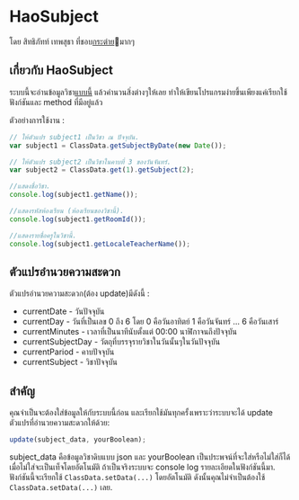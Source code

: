# HaoSubject
โดย สิทธิภัทท์ เทพสุธา ที่ชอบ[กระต่าย](https://th.wikipedia.org/wiki/%E0%B8%81%E0%B8%A3%E0%B8%B0%E0%B8%95%E0%B9%88%E0%B8%B2%E0%B8%A2)🐇มากๆ

## เกี่ยวกับ HaoSubject
ระบบนี้จะอ่านข้อมูลวิชา[แบบนี้](https://raw.githubusercontent.com/karnhao/HaoWidget/main/subject_data/6-10/6-10.json) แล้วคำนวนสิ่งต่างๆให้เลย ทำให้เขียนโปรแกรมง่ายขึ้นเพียงแค่เรียกใช้ฟังก์ชันและ method ที่มีอยู่แล้ว

ตัวอย่างการใช้งาน :
```js
// ให้ตัวแปร subject1 เป็นวิชา ณ ปัจจุบัน.
var subject1 = ClassData.getSubjectByDate(new Date());

// ให้ตัวแปร subject2 เป็นวิชาในคาบที่ 3 ของวันจันทร์.
var subject2 = ClassData.get(1).getSubject(2);

//แสดงชื่อวิชา.
console.log(subject1.getName());

//แสดงรหัสห้องเรียน (ห้องเรียนของวิชานี้).
console.log(subject1.getRoomId());

//แสดงรายชื่อครูในวิชานี้.
console.log(subject1.getLocaleTeacherName());
```

## ตัวแปรอำนวยความสะดวก
ตัวแปรอำนวยความสะดวก(ต้อง update)มีดังนี้ :
* currentDate - วันปัจจุบัน
* currentDay - วันที่เป็นเลข 0 ถึง 6 โดย 0 คือวันอาทิตย์ 1 คือวันจันทร์ ... 6 คือวันเสาร์
* currentMinutes - เวลาที่เป็นนาทีนับตั้งแต่ 00:00 นาฬิกาจนถึงปัจจุบัน
* currentSubjectDay - วัตถุที่บรรจุรายวิชาในวันนั้นๆในวันปัจจุบัน
* currentPariod - คาบปัจจุบัน
* currentSubject - วิชาปัจจุบัน

## สำคัญ
คุณจำเป็นจะต้องใส่ข้อมูลให้กับระบบนี้ก่อน และเรียกใช้มันทุกครั้งเพราะว่าระบบจะได้ update ตัวแปรที่อำนวยความสะดวกให้ด้วย:
```js
update(subject_data, yourBoolean);
```
subject_data คือข้อมูลวิชาดิบแบบ json และ yourBoolean เป็นประพจน์ที่จะใส่หรือไม่ใส่ก็ได้ เมื่อไม่ใส่จะเป็นเท็จโดยอัตโนมัติ ถ้าเป็นจริงระบบจะ console log รายละเอียดในฟังก์ชันนี้มา. ฟังก์ชันนี้จะเรียกใช้ `ClassData.setData(...)` โดยอัตโนมัติ ดังนั้นคุณไม่จำเป็นต้องใช้ `ClassData.setData(...)` เลย.